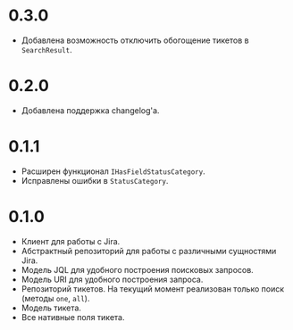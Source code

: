 # 0.3.0

- Добавлена возможность отключить обогощение тикетов в `SearchResult`.

# 0.2.0

- Добавлена поддержка changelog'a.

# 0.1.1

- Расширен функционал `IHasFieldStatusCategory`.
- Исправлены ошибки в `StatusCategory`.

# 0.1.0

- Клиент для работы с Jira.
- Абстрактный репозиторий для работы с различными сущностями Jira.
- Модель JQL для удобного построения поисковых запросов.
- Модель URI для удобного построения запроса.
- Репозиторий тикетов. На текущий момент реализован только поиск (методы `one`, `all`).
- Модель тикета.
- Все нативные поля тикета.

